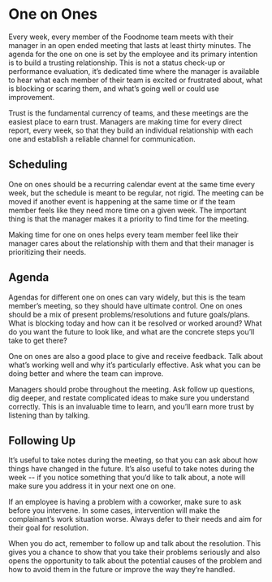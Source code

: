 # One on Ones

Every week, every member of the Foodnome team meets with their manager in an open ended meeting that lasts at least thirty minutes. The agenda for the one on one is set by the employee and its primary intention is to build a trusting relationship. This is not a status check-up or performance evaluation, it’s dedicated time where the manager is available to hear what each member of their team is excited or frustrated about, what is blocking or scaring them, and what’s going well or could use improvement.

Trust is the fundamental currency of teams, and these meetings are the easiest place to earn trust. Managers are making time for every direct report, every week, so that they build an individual relationship with each one and establish a reliable channel for communication.

## Scheduling

One on ones should be a recurring calendar event at the same time every week, but the schedule is meant to be regular, not rigid. The meeting can be moved if another event is happening at the same time or if the team member feels like they need more time on a given week. The important thing is that the manager makes it a priority to find time for the meeting.

Making time for one on ones helps every team member feel like their manager cares about the relationship with them and that their manager is prioritizing their needs.

## Agenda

Agendas for different one on ones can vary widely, but this is the team member’s meeting, so they should have ultimate control. One on ones should be a mix of present problems/resolutions and future goals/plans. What is blocking today and how can it be resolved or worked around? What do you want the future to look like, and what are the concrete steps you’ll take to get there?

One on ones are also a good place to give and receive feedback. Talk about what’s working well and why it’s particularly effective. Ask what you can be doing better and where the team can improve.

Managers should probe throughout the meeting. Ask follow up questions, dig deeper, and restate complicated ideas to make sure you understand correctly. This is an invaluable time to learn, and you’ll earn more trust by listening than by talking.

## Following Up

It’s useful to take notes during the meeting, so that you can ask about how things have changed in the future. It’s also useful to take notes during the week -- if you notice something that you’d like to talk about, a note will make sure you address it in your next one on one.

If an employee is having a problem with a coworker, make sure to ask before you intervene. In some cases, intervention will make the complainant’s work situation worse. Always defer to their needs and aim for their goal for resolution.

When you do act, remember to follow up and talk about the resolution. This gives you a chance to show that you take their problems seriously and also opens the opportunity to talk about the potential causes of the problem and how to avoid them in the future or improve the way they’re handled.  
